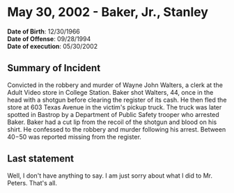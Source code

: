 # May 30, 2002 - Baker, Jr., Stanley

**Date of Birth**: 12/30/1966<br/>
**Date of Offense**: 09/28/1994<br/>
**Date of execution**: 05/30/2002<br/>

## Summary of Incident
Convicted in the robbery and murder of Wayne John Walters, a clerk at the Adult Video store in College Station. Baker shot Walters, 44, once in the head with a shotgun before clearing the register of its cash. He then fled the store at 603 Texas Avenue in the victim's pickup truck. The truck was later spotted in Bastrop by a Department of Public Safety trooper who arrested Baker. Baker had a cut lip from the recoil of the shotgun and blood on his shirt. He confessed to the robbery and murder following his arrest. Between $40-$50 was reported missing from the register.

## Last statement
Well, I don't have anything to say. I am just sorry about what I did to Mr. Peters. That's all.
